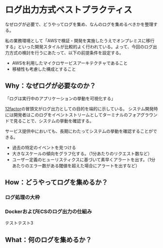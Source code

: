 # ログ出力方式ベストプラクティス
なぜログが必要で、どうやってログを集め、なんのログを集めるべきかを整理する。

私の業務環境として「AWSで検証・開発を実施したうえでオンプレミスに移行する」といった開発スタイルが比較的よく行われている。よって、今回のログ出力方式の検討を行うにあたって、以下の前提条件を設定する。

- AWSを利用したマイクロサービスアーキテクチャであること
- 移植性も考慮した構成とすること


## Why：なぜログが必要なのか？
「ログは実行中のアプリケーションの挙動を可視化する」

[12factor](https://12factor.net/ja/logs)の冒頭文がログ出力としての目的を端的に示している。
システム開発時には開発者はこのログをイベントストリームとしてターミナルのフォアグラウンドで見ることで、システムの挙動を確認する。

サービス提供中においても、長期にわたってシステムの挙動を確認することができる。
- 過去の特定のイベントを見つける
- 大きなスケールの傾向をグラフ化する。（1分あたりのリクエスト数など）
- ユーザー定義のヒューリスティクスに基づいて素早くアラートを出す。（1分あたりのエラー数がある閾値を超えた場合にアラートを出すなど）

## How：どうやってログを集めるか？
### ログ処理の大枠


### DockerおよびECSのログ出力の仕組み
テストテスト3


## What：何のログを集めるか？